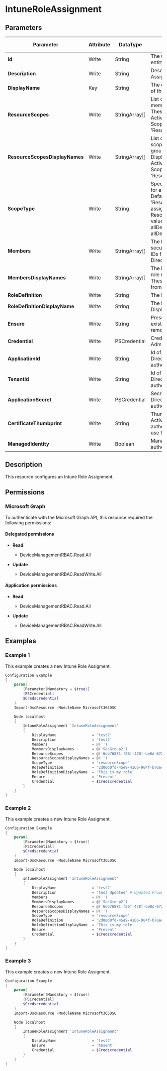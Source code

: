 ﻿# IntuneRoleAssignment

## Parameters

| Parameter | Attribute | DataType | Description | Allowed Values |
| --- | --- | --- | --- | --- |
| **Id** | Write | String | The unique idenfier for an entity. Read-only. | |
| **Description** | Write | String | Description of the Role Assignment. | |
| **DisplayName** | Key | String | The display or friendly name of the role Assignment. | |
| **ResourceScopes** | Write | StringArray[] | List of ids of role scope member security groups. These are IDs from Azure Active Directory. Ignored if ScopeType is not 'ResourceScope' | |
| **ResourceScopesDisplayNames** | Write | StringArray[] | List of DisplayName of role scope member security groups. These are Displayname from Azure Active Directory. Ignored if ScopeType is not 'ResourceScope' | |
| **ScopeType** | Write | String | Specifies the type of scope for a Role Assignment. Default type 'ResourceScope' allows assignment of ResourceScopes. Possible values are: resourceScope, allDevices, allLicensedUsers, allDevicesAndLicensedUsers. | |
| **Members** | Write | StringArray[] | The list of ids of role member security groups. These are IDs from Azure Active Directory. | |
| **MembersDisplayNames** | Write | StringArray[] | The list of Displaynames of role member security groups. These are Displaynamnes from Azure Active Directory. | |
| **RoleDefinition** | Write | String | The Role Definition Id. | |
| **RoleDefinitionDisplayName** | Write | String | The Role Definition Displayname. | |
| **Ensure** | Write | String | Present ensures the Role exists, absent ensures it is removed. | `Present`, `Absent` |
| **Credential** | Write | PSCredential | Credentials of the Intune Admin | |
| **ApplicationId** | Write | String | Id of the Azure Active Directory application to authenticate with. | |
| **TenantId** | Write | String | Id of the Azure Active Directory tenant used for authentication. | |
| **ApplicationSecret** | Write | PSCredential | Secret of the Azure Active Directory tenant used for authentication. | |
| **CertificateThumbprint** | Write | String | Thumbprint of the Azure Active Directory application's authentication certificate to use for authentication. | |
| **ManagedIdentity** | Write | Boolean | Managed ID being used for authentication. | |


## Description

This resource configures an Intune Role Assignment.

## Permissions

### Microsoft Graph

To authenticate with the Microsoft Graph API, this resource required the following permissions:

#### Delegated permissions

- **Read**

    - DeviceManagementRBAC.Read.All

- **Update**

    - DeviceManagementRBAC.ReadWrite.All

#### Application permissions

- **Read**

    - DeviceManagementRBAC.Read.All

- **Update**

    - DeviceManagementRBAC.ReadWrite.All

## Examples

### Example 1

This example creates a new Intune Role Assigment.

```powershell
Configuration Example
{
    param(
        [Parameter(Mandatory = $true)]
        [PSCredential]
        $Credscredential
    )
    Import-DscResource -ModuleName Microsoft365DSC

    Node localhost
    {
        IntuneRoleAssignment 'IntuneRoleAssignment'
        {
            DisplayName                = 'test2'
            Description                = 'test2'
            Members                    = @('')
            MembersDisplayNames        = @('SecGroup2')
            ResourceScopes             = @('6eb76881-f56f-470f-be0d-672145d3dcb1')
            ResourceScopesDisplayNames = @('')
            ScopeType                  = 'resourceScope'
            RoleDefinition             = '2d00d0fd-45e9-4166-904f-b76ac5eed2c7'
            RoleDefinitionDisplayName  = 'This is my role'
            Ensure                     = 'Present'
            Credential                 = $Credscredential
        }
    }
}
```

### Example 2

This example creates a new Intune Role Assigment.

```powershell
Configuration Example
{
    param(
        [Parameter(Mandatory = $true)]
        [PSCredential]
        $Credscredential
    )
    Import-DscResource -ModuleName Microsoft365DSC

    Node localhost
    {
        IntuneRoleAssignment 'IntuneRoleAssignment'
        {
            DisplayName                = 'test2'
            Description                = 'test Updated' # Updated Property
            Members                    = @('')
            MembersDisplayNames        = @('SecGroup2')
            ResourceScopes             = @('6eb76881-f56f-470f-be0d-672145d3dcb1')
            ResourceScopesDisplayNames = @('')
            ScopeType                  = 'resourceScope'
            RoleDefinition             = '2d00d0fd-45e9-4166-904f-b76ac5eed2c7'
            RoleDefinitionDisplayName  = 'This is my role'
            Ensure                     = 'Present'
            Credential                 = $Credscredential
        }
    }
}
```

### Example 3

This example creates a new Intune Role Assigment.

```powershell
Configuration Example
{
    param(
        [Parameter(Mandatory = $true)]
        [PSCredential]
        $Credscredential
    )
    Import-DscResource -ModuleName Microsoft365DSC

    Node localhost
    {
        IntuneRoleAssignment 'IntuneRoleAssignment'
        {
            DisplayName                = 'test2'
            Ensure                     = 'Absent'
            Credential                 = $Credscredential
        }
    }
}
```

